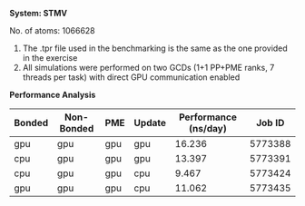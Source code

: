 **System: STMV**

No. of atoms: 1066628

1. The .tpr file used in the benchmarking is the same as the one provided in the exercise
2. All simulations were performed on two GCDs (1+1 PP+PME ranks, 7 threads per task) with direct GPU communication enabled

**Performance Analysis**

| Bonded | Non-Bonded |   PME   |   Update  |  Performance (ns/day) | Job ID  |
| -------|------------|---------|-----------|-----------------------|---------|
|  gpu   |    gpu     |   gpu   |    gpu    |  16.236               | 5773388 |
|  cpu   |    gpu     |   gpu   |    gpu    |  13.397               | 5773391 |
|  cpu   |    gpu     |   gpu   |    cpu    |   9.467               | 5773424 |
|  gpu   |    gpu     |   gpu   |    cpu    |  11.062               | 5773435 |
